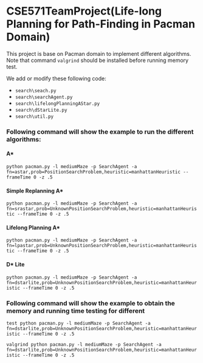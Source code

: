 # CSE571TeamProject(Life-long Planning for Path-Finding in Pacman Domain)

This project is base on Pacman domain to implement different algorithms. Note that command `valgrind` should be installed before running memory test.

We add or modify these following code:

* `search\seach.py`
* `search\searchAgent.py`
* `search\lifelongPlanningAStar.py`
* `search\dStarLite.py`
* `search\util.py`

### Following command will show the example to run the different algorithms:

#### A*
`python pacman.py -l mediumMaze -p SearchAgent -a fn=astar,prob=PositionSearchProblem,heuristic=manhattanHeuristic --frameTime 0 -z .5`

#### Simple Replanning A*

`python pacman.py -l mediumMaze -p SearchAgent -a fn=srastar,prob=UnknownPositionSearchProblem,heuristic=manhattanHeuristic --frameTime 0 -z .5`

#### Lifelong Planning A*

`python pacman.py -l mediumMaze -p SearchAgent -a fn=lpastar,prob=UnknownPositionSearchProblem,heuristic=manhattanHeuristic --frameTime 0 -z .5`

#### D* Lite

`python pacman.py -l mediumMaze -p SearchAgent -a fn=dstarlite,prob=UnknownPositionSearchProblem,heuristic=manhattanHeuristic --frameTime 0 -z .5`

### Following command will show the example to obtain the memory and running time testing for different 

`test python pacman.py -l mediumMaze -p SearchAgent -a fn=dstarlite,prob=UnknownPositionSearchProblem,heuristic=manhattanHeuristic --frameTime 0 -z .5`

`valgrind python pacman.py -l mediumMaze -p SearchAgent -a fn=dstarlite,prob=UnknownPositionSearchProblem,heuristic=manhattanHeuristic --frameTime 0 -z .5`
